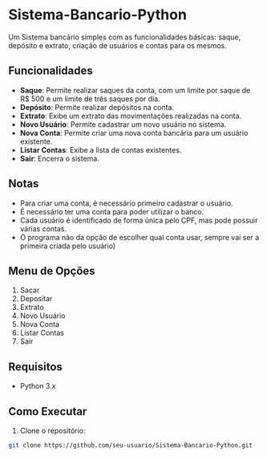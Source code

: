 # Sistema-Bancario-Python

Um Sistema bancário simples com as funcionalidades básicas: saque, depósito e extrato, criação de usuários e contas para os mesmos. 

## Funcionalidades

- **Saque**: Permite realizar saques da conta, com um limite por saque de R$ 500 e um limite de três saques por dia.
- **Depósito**: Permite realizar depósitos na conta.
- **Extrato**: Exibe um extrato das movimentações realizadas na conta.
- **Novo Usuário**: Permite cadastrar um novo usuário no sistema.
- **Nova Conta**: Permite criar uma nova conta bancária para um usuário existente.
- **Listar Contas**: Exibe a lista de contas existentes.
- **Sair**: Encerra o sistema.

## Notas

- Para criar uma conta, é necessário primeiro cadastrar o usuário.
- É necessário ter uma conta para poder utilizar o banco.
- Cada usuário é identificado de forma única pelo CPF, mas pode possuir várias contas.
- O programa não da opção de escolher qual conta usar, sempre vai ser a primeira criada pelo usuário)

## Menu de Opções

1. Sacar
2. Depositar
3. Extrato
4. Novo Usuário
5. Nova Conta
6. Listar Contas
0. Sair

## Requisitos

- Python 3.x

## Como Executar

1. Clone o repositório:

```bash
git clone https://github.com/seu-usuario/Sistema-Bancario-Python.git
```
